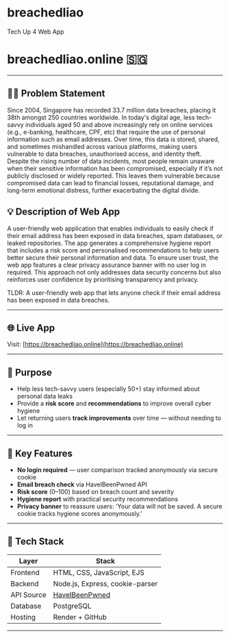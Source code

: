 # breachedliao
Tech Up 4 Web App 
# breachedliao.online 🇸🇬

---

## 🤷‍♂️ Problem Statement
Since 2004, Singapore has recorded 33.7 million data breaches, placing it 38th amongst 250 countries worldwide. In today's digital age, less tech-savvy individuals aged 50 and above increasingly rely on online services (e.g., e-banking, healthcare, CPF, etc) that require the use of personal information such as email addresses. Over time, this data is stored, shared, and sometimes mishandled across various platforms, making users vulnerable to data breaches, unauthorised access, and identity theft. Despite the rising number of data incidents, most people remain unaware when their sensitive information has been compromised, especially if it’s not publicly disclosed or widely reported. This leaves them vulnerable because compromised data can lead to financial losses, reputational damage, and long-term emotional distress, further exacerbating the digital divide.

## 💡 Description of Web App
A user-friendly web application that enables individuals to easily check if their email address has been exposed in data breaches, spam databases, or leaked repositories. The app generates a comprehensive hygiene report that includes a risk score and personalised recommendations to help users better secure their personal information and data. To ensure user trust, the web app features a clear privacy assurance banner with no user log in required. This approach not only addresses data security concerns but also reinforces user confidence by prioritising transparency and privacy.

TLDR: A user-friendly web app that lets anyone check if their email address has been exposed in data breaches.

---

## 🌐 Live App
Visit: [https://breachedliao.online](https://breachedliao.online)

---

## 🎯 Purpose
- Help less tech-savvy users (especially 50+) stay informed about personal data leaks
- Provide a **risk score** and **recommendations** to improve overall cyber hygiene
- Let returning users **track improvements** over time — without needing to log in

---

## 🔐 Key Features
- **No login required** — user comparison tracked anonymously via secure cookie
- **Email breach check** via HaveIBeenPwned API
- **Risk score** (0–100) based on breach count and severity
- **Hygiene report** with practical security recommendations
- **Privacy banner** to reassure users: 'Your data will not be saved. A secure cookie tracks hygiene scores anonymously.'

---

## 🧰 Tech Stack
| Layer        | Stack                            |
|--------------|----------------------------------|
| Frontend     | HTML, CSS, JavaScript, EJS       |
| Backend      | Node.js, Express, cookie-parser  |
| API Source   | [HaveIBeenPwned](https://haveibeenpwned.com/API/v3) |
| Database     | PostgreSQL                       |
| Hosting      | Render + GitHub                  |

---

